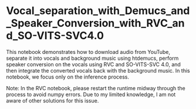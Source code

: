 # Vocal_separation_with_Demucs_and_Speaker_Conversion_with_RVC_and_SO-VITS-SVC4.0

This notebook demonstrates how to download audio from YouTube, separate it into vocals and background music using htdemucs, perform speaker conversion on the vocals using RVC and SO-VITS-SVC 4.0, and then integrate the converted vocals back with the background music. In this notebook, we focus only on the inference process.

Note: In the RVC notebook, please restart the runtime midway through the process to avoid numpy errors. Due to my limited knowledge, I am not aware of other solutions for this issue.

